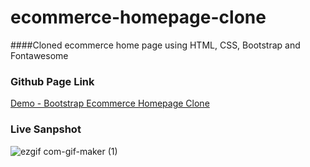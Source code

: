# ecommerce-homepage-clone
####Cloned ecommerce home page using HTML, CSS, Bootstrap and Fontawesome

### Github Page Link
[Demo - Bootstrap Ecommerce Homepage Clone](https://ashwary-jharbade.github.io/ecommerce-homepage-clone/)

### Live Sanpshot
![ezgif com-gif-maker (1)](https://user-images.githubusercontent.com/55127977/131227995-3aebdb41-136e-4a0e-8aaf-30dc2ab36441.gif)

